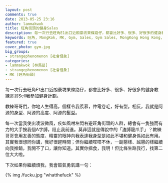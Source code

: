 ```yaml
---
layout: post
comments: true
date: 2013-05-25 23:16
author: lammakwok
title: 旺角街頭的健身Sales
description: 每一次行去旺角E1出口近朗豪坊果條路仔，都會比好多、很多、好很多的健身教練哥哥Sell我參加健身計劃。教練哥哥們，你地人生得高，個樣令我羨慕，仲電卷毛，好有型。相反，我就是阿源的身型、阿源的高度、阿源的髮型。
keywords: 旺角, MongKok, MK, Gym, Sales, Gym Sales, MongKong Hong Kong, 朗豪坊, MK MTR, 旺角地鐵站, Langham Place, 健身, 旺角街頭
featured: true
cover_photo: gym.jpg 
big_groups:
- strangephenomenon [社會怪象]  
categories:
- lammakwok [林馬葛]
- strangephenomenon [社會怪象]
- MK [旺角街頭] 
---
```


每一次行去旺角E1出口近朗豪坊果條路仔，都會比好多、很多、好很多的健身教練哥哥Sell我參加健身計劃。

教練哥哥們，你地人生得高，個樣令我羨慕，仲電卷毛，好有型。相反，我就是阿源的身型、阿源的高度、阿源的髮型。

<!-- more --> 

每一次當我使出凌波微風，疾如風咁左閃右避旺角街頭的人群，總會有一隻強而有力的大手按我個A字膊，阻止我前進。莫非這就是傳說中的「渣膊龍爪手」？教練哥哥會用友善的態度、精靈的眼神向我表達我身型是如此不堪和健身係如此有用。其實我很想同你講，我好很趕時間；但你繼續喋喋不休，一副懇樣、誠懇的樣繼續向我推銷，我開不了口，讓你知道。其實你搵食，我明！但比條生路我行，找第二位大大啦。

下次如果你繼續煩我，我會鼓氣勇氣講一句：

{% img /fucku.jpg "whatthefuck" %}